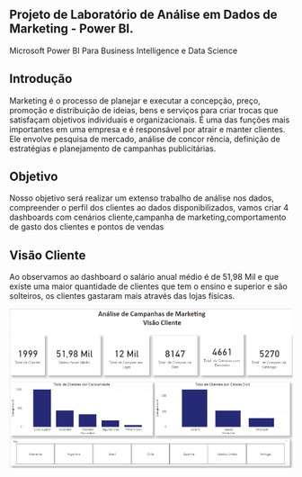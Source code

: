 

## Projeto de Laboratório de Análise em Dados de Marketing - Power BI.

Microsoft Power BI Para Business Intelligence e Data Science

## Introdução

Marketing  é  o  processo  de  planejar  e  executar  a  concepção,  preço,  promoção  e 
distribuição de ideias, bens e serviços para criar trocas que satisfaçam objetivos individuais e 
organizacionais. É uma das funções mais importantes em uma empresa e é responsável por atrair 
e  manter  clientes.  Ele  envolve  pesquisa  de  mercado,  análise  de  concor
rência,  definição  de estratégias e planejamento de campanhas publicitárias.
## Objetivo

Nosso objetivo será realizar um extenso trabalho de análise nos dados, compreender 
o perfil dos clientes ao dados disponibilizados,  vamos criar 4 dashboards com
cenários  cliente,campanha de marketing,comportamento de gasto dos clientes e pontos
de vendas



## Visão Cliente

Ao observamos ao dashboard o salário anual médio é de 51,98 Mil e que existe uma maior quantidade de clientes
que tem o ensino e superior e são solteiros, os clientes gastaram mais através das lojas físicas.

<img src="https://github.com/jeffersonAsilva/Projeto_Campanhas_Marketing/blob/main/visao_cliente.PNG">

